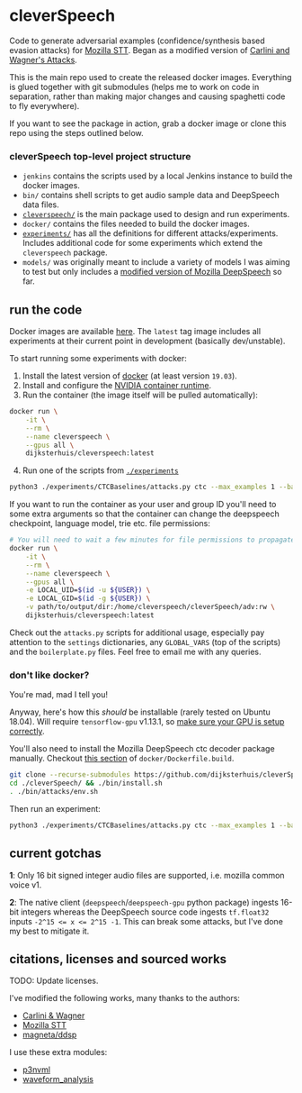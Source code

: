 # cleverSpeech

Code to generate adversarial examples (confidence/synthesis based evasion attacks) for
[Mozilla STT][1]. Began as a modified version of [Carlini and Wagner's Attacks][0].

This is the main repo used to create the released docker images. Everything is glued together with
git submodules (helps me to work on code in separation, rather than making major changes and causing
spaghetti code to fly everywhere).

If you want to see the package in action, grab a docker image or clone this repo using the steps
outlined below.


### cleverSpeech top-level project structure

- `jenkins` contains the scripts used by a local Jenkins instance to build the docker images.
- `bin/` contains shell scripts to get audio sample data and DeepSpeech data files.
- [`cleverspeech/`](https://github.com/dijksterhuis/cleverspeech-py) is the main package used to
design and run experiments.
- `docker/` contains the files needed to build the docker images.
- [`experiments/`](https://github.com/dijksterhuis/cleverspeech-exp) has all the definitions for
different attacks/experiments. Includes additional code for some experiments which extend the
`cleverspeech` package.
- `models/` was originally meant to include a variety of models I was aiming to test but only
includes a [modified version of Mozilla DeepSpeech](https://github.com/dijksterhuis/DeepSpeechAdversary)
so far.

## run the code

Docker images are available [here](https://hub.docker.com/u/dijksterhuis/cleverspeech). The `latest`
tag image includes all experiments at their current point in development (basically dev/unstable).

To start running some experiments with docker:

1. Install the latest version of [docker][10] (at least version `19.03`).
2. Install and configure the [NVIDIA container runtime][8].
3. Run the container (the image itself will be pulled automatically):
```bash
docker run \
    -it \
    --rm \
    --name cleverspeech \
    --gpus all \
    dijksterhuis/cleverspeech:latest
```
4. Run one of the scripts from [`./experiments`](https://github.com/dijksterhuis/cleverspeech-exp)
```bash
python3 ./experiments/CTCBaselines/attacks.py ctc --max_examples 1 --batch_size 1 --max_spawns 1
```


If you want to run the container as your user and group ID you'll need to some extra arguments so
that the container can change the deepspeech checkpoint, language model, trie etc. file permissions:
```bash
# You will need to wait a few minutes for file permissions to propagate
docker run \
    -it \
    --rm \
    --name cleverspeech \
    --gpus all \
    -e LOCAL_UID=$(id -u ${USER}) \
    -e LOCAL_GID=$(id -g ${USER}) \
    -v path/to/output/dir:/home/cleverspeech/cleverSpeech/adv:rw \
    dijksterhuis/cleverspeech:latest
```

Check out the `attacks.py` scripts for additional usage, especially pay attention to the `settings`
dictionaries, any `GLOBAL_VARS` (top of the scripts) and the `boilerplate.py` files. Feel free to
email me with any queries.

### don't like docker?

You're mad, mad I tell you!

Anyway, here's how this _should_ be installable (rarely tested on Ubuntu 18.04). Will require
`tensorflow-gpu` v1.13.1, so [make sure your GPU is setup correctly](https://www.tensorflow.org/install/gpu#older_versions_of_tensorflow).

You'll also need to install the Mozilla DeepSpeech ctc decoder package manually. Checkout [this
section](https://github.com/dijksterhuis/cleverSpeech/blob/master/docker/Dockerfile.build#L54) of
`docker/Dockerfile.build`.

```bash
git clone --recurse-submodules https://github.com/dijksterhuis/cleverSpeech.git
cd ./cleverSpeech/ && ./bin/install.sh
. ./bin/attacks/env.sh
```

Then run an experiment:
```bash
python3 ./experiments/CTCBaselines/attacks.py ctc --max_examples 1 --batch_size 1 --max_spawns 1
```

## current gotchas

**1**: Only 16 bit signed integer audio files are supported, i.e. mozilla common voice v1.

**2**: The native client (`deepspeech`/`deepspeech-gpu` python package) ingests 16-bit
integers whereas the DeepSpeech source code ingests `tf.float32` inputs `-2^15 <= x <= 2^15 -1`.
This can break some attacks, but I've done my best to mitigate it.

## citations, licenses and sourced works

TODO: Update licenses.

I've modified the following works, many thanks to the authors:
- [Carlini & Wagner][0]
- [Mozilla STT][1]
- [magneta/ddsp][4]

I use these extra modules:
- [p3nvml](https://github.com/fbcotter/py3nvml)
- [waveform_analysis](https://github.com/endolith/waveform_analysis)


[0]: https://arxiv.org/abs/1801.01944
[1]: https://github.com/mozilla/STT
[2]: https://arxiv.org/abs/1608.04644
[3]: https://arxiv.org/abs/1712.03141
[4]: https://github.com/magenta/ddsp
[5]: https://arxiv.org/abs/1902.06705
[6]: https://hub.docker.com/r/dijksterhuis/cleverspeech
[7]: https://github.com/dijksterhuis/cleverSpeech/packages
[8]: https://github.com/NVIDIA/nvidia-container-runtime
[9]: https://whoami.dijksterhuis.co.uk
[10]: https://docker.com
[11]: https://github.com/dijksterhuis/cleverSpeech/packages/336838
[12]: https://arxiv.org/abs/2005.14611
